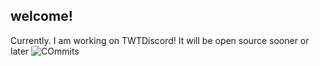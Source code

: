 ## welcome!
Currently. I am working on TWTDiscord!
It will be open source sooner or later
![COmmits](https://zyrn.wtf/i/zj0ai.png)




